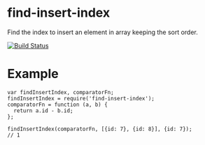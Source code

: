 find-insert-index
=================

Find the index to insert an element in array keeping the sort order.

[![Build Status](https://travis-ci.org/joaonuno/find-insert-index-js.png)](https://travis-ci.org/joaonuno/find-insert-index-js)

# Example

```
var findInsertIndex, comparatorFn;
findInsertIndex = require('find-insert-index');
comparatorFn = function (a, b) {
  return a.id - b.id;
};

findInsertIndex(comparatorFn, [{id: 7}, {id: 8}], {id: 7});
// 1
```